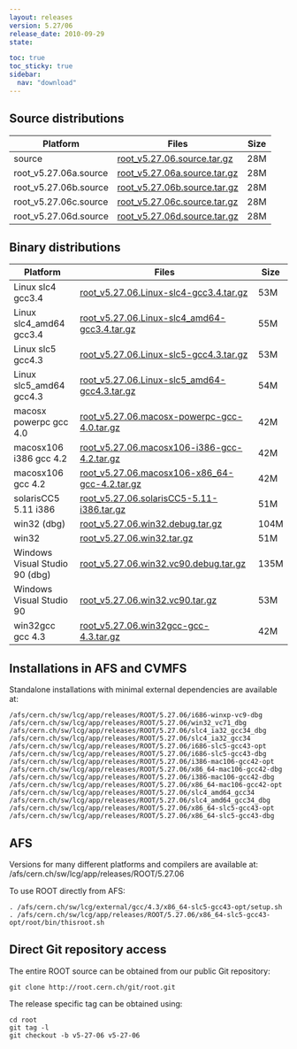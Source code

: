 ```yaml
---
layout: releases
version: 5.27/06
release_date: 2010-09-29
state:

toc: true
toc_sticky: true
sidebar:
  nav: "download"
---
```



## Source distributions

| Platform       | Files | Size |
|-----------|-------|-----|
| source | [root_v5.27.06.source.tar.gz](https://root.cern.ch/download/root_v5.27.06.source.tar.gz) |  28M |
| root_v5.27.06a.source | [root_v5.27.06a.source.tar.gz](https://root.cern.ch/download/root_v5.27.06a.source.tar.gz) |  28M |
| root_v5.27.06b.source | [root_v5.27.06b.source.tar.gz](https://root.cern.ch/download/root_v5.27.06b.source.tar.gz) |  28M |
| root_v5.27.06c.source | [root_v5.27.06c.source.tar.gz](https://root.cern.ch/download/root_v5.27.06c.source.tar.gz) |  28M |
| root_v5.27.06d.source | [root_v5.27.06d.source.tar.gz](https://root.cern.ch/download/root_v5.27.06d.source.tar.gz) |  28M |


## Binary distributions

| Platform       | Files | Size |
|-----------|-------|-----|
| Linux slc4 gcc3.4 | [root_v5.27.06.Linux-slc4-gcc3.4.tar.gz](https://root.cern.ch/download/root_v5.27.06.Linux-slc4-gcc3.4.tar.gz) |  53M |
| Linux slc4_amd64 gcc3.4 | [root_v5.27.06.Linux-slc4_amd64-gcc3.4.tar.gz](https://root.cern.ch/download/root_v5.27.06.Linux-slc4_amd64-gcc3.4.tar.gz) |  55M |
| Linux slc5 gcc4.3 | [root_v5.27.06.Linux-slc5-gcc4.3.tar.gz](https://root.cern.ch/download/root_v5.27.06.Linux-slc5-gcc4.3.tar.gz) |  53M |
| Linux slc5_amd64 gcc4.3 | [root_v5.27.06.Linux-slc5_amd64-gcc4.3.tar.gz](https://root.cern.ch/download/root_v5.27.06.Linux-slc5_amd64-gcc4.3.tar.gz) |  54M |
| macosx powerpc gcc 4.0 | [root_v5.27.06.macosx-powerpc-gcc-4.0.tar.gz](https://root.cern.ch/download/root_v5.27.06.macosx-powerpc-gcc-4.0.tar.gz) |  42M |
| macosx106 i386 gcc 4.2 | [root_v5.27.06.macosx106-i386-gcc-4.2.tar.gz](https://root.cern.ch/download/root_v5.27.06.macosx106-i386-gcc-4.2.tar.gz) |  42M |
| macosx106 gcc 4.2 | [root_v5.27.06.macosx106-x86_64-gcc-4.2.tar.gz](https://root.cern.ch/download/root_v5.27.06.macosx106-x86_64-gcc-4.2.tar.gz) |  42M |
| solarisCC5 5.11 i386 | [root_v5.27.06.solarisCC5-5.11-i386.tar.gz](https://root.cern.ch/download/root_v5.27.06.solarisCC5-5.11-i386.tar.gz) |  51M |
| win32 (dbg) | [root_v5.27.06.win32.debug.tar.gz](https://root.cern.ch/download/root_v5.27.06.win32.debug.tar.gz) | 104M |
| win32 | [root_v5.27.06.win32.tar.gz](https://root.cern.ch/download/root_v5.27.06.win32.tar.gz) |  51M |
| Windows Visual Studio 90 (dbg) | [root_v5.27.06.win32.vc90.debug.tar.gz](https://root.cern.ch/download/root_v5.27.06.win32.vc90.debug.tar.gz) | 135M |
| Windows Visual Studio 90 | [root_v5.27.06.win32.vc90.tar.gz](https://root.cern.ch/download/root_v5.27.06.win32.vc90.tar.gz) |  53M |
| win32gcc gcc 4.3 | [root_v5.27.06.win32gcc-gcc-4.3.tar.gz](https://root.cern.ch/download/root_v5.27.06.win32gcc-gcc-4.3.tar.gz) |  42M |



## Installations in AFS and CVMFS
Standalone installations with minimal external dependencies are available at:
~~~
/afs/cern.ch/sw/lcg/app/releases/ROOT/5.27.06/i686-winxp-vc9-dbg
/afs/cern.ch/sw/lcg/app/releases/ROOT/5.27.06/win32_vc71_dbg
/afs/cern.ch/sw/lcg/app/releases/ROOT/5.27.06/slc4_ia32_gcc34_dbg
/afs/cern.ch/sw/lcg/app/releases/ROOT/5.27.06/slc4_ia32_gcc34
/afs/cern.ch/sw/lcg/app/releases/ROOT/5.27.06/i686-slc5-gcc43-opt
/afs/cern.ch/sw/lcg/app/releases/ROOT/5.27.06/i686-slc5-gcc43-dbg
/afs/cern.ch/sw/lcg/app/releases/ROOT/5.27.06/i386-mac106-gcc42-opt
/afs/cern.ch/sw/lcg/app/releases/ROOT/5.27.06/x86_64-mac106-gcc42-dbg
/afs/cern.ch/sw/lcg/app/releases/ROOT/5.27.06/i386-mac106-gcc42-dbg
/afs/cern.ch/sw/lcg/app/releases/ROOT/5.27.06/x86_64-mac106-gcc42-opt
/afs/cern.ch/sw/lcg/app/releases/ROOT/5.27.06/slc4_amd64_gcc34
/afs/cern.ch/sw/lcg/app/releases/ROOT/5.27.06/slc4_amd64_gcc34_dbg
/afs/cern.ch/sw/lcg/app/releases/ROOT/5.27.06/x86_64-slc5-gcc43-opt
/afs/cern.ch/sw/lcg/app/releases/ROOT/5.27.06/x86_64-slc5-gcc43-dbg
~~~

## AFS
Versions for many different platforms and compilers are available at:
/afs/cern.ch/sw/lcg/app/releases/ROOT/5.27.06

To use ROOT directly from AFS:
~~~
. /afs/cern.ch/sw/lcg/external/gcc/4.3/x86_64-slc5-gcc43-opt/setup.sh
. /afs/cern.ch/sw/lcg/app/releases/ROOT/5.27.06/x86_64-slc5-gcc43-opt/root/bin/thisroot.sh
~~~

## Direct Git repository access
The entire ROOT source can be obtained from our public Git repository:

~~~
git clone http://root.cern.ch/git/root.git
~~~
The release specific tag can be obtained using:
~~~
cd root
git tag -l
git checkout -b v5-27-06 v5-27-06
~~~
